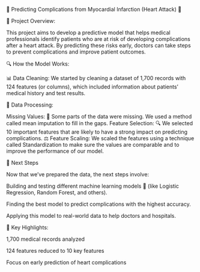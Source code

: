 💓 Predicting Complications from Myocardial Infarction (Heart Attack) 💓

🌟 Project Overview:

This project aims to develop a predictive model that helps medical professionals identify patients who are at risk of developing complications after a heart attack. By predicting these risks early, doctors can take steps to prevent complications and improve patient outcomes.

🔍 How the Model Works:


📊 Data Cleaning: 
We started by cleaning a dataset of 1,700 records with 124 features (or columns), which included information about patients’ medical history and test results.

🔧 Data Processing:

Missing Values: 
🧩 Some parts of the data were missing. We used a method called mean imputation to fill in the gaps.
Feature Selection: 🔍 We selected 10 important features that are likely to have a strong impact on predicting complications.
⚖️ Feature Scaling: We scaled the features using a technique called Standardization to make sure the values are comparable and to improve the performance of our model.



🚀 Next Steps

Now that we’ve prepared the data, the next steps involve:

Building and testing different machine learning models 🤖 (like Logistic Regression, Random Forest, and others).


Finding the best model to predict complications with the highest accuracy.


Applying this model to real-world data to help doctors and hospitals.

🎨 Key Highlights:

1,700 medical records analyzed


124 features reduced to 10 key features


Focus on early prediction of heart complications

